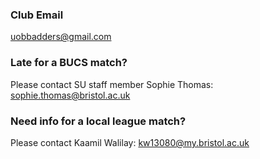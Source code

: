 ### Club Email
uobbadders@gmail.com

### Late for a BUCS match?
Please contact SU staff member Sophie Thomas: sophie.thomas@bristol.ac.uk

### Need info for a local league match?
Please contact Kaamil Walilay: kw13080@my.bristol.ac.uk
